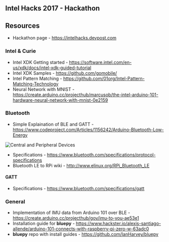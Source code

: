 ## Intel Hacks 2017 - Hackathon

## Resources

* Hackathon page - https://intelhacks.devpost.com

### Intel & Curie

* Intel XDK Getting started - https://software.intel.com/en-us/xdk/docs/intel-xdk-guided-tutorial
* Intel XDK Samples - https://github.com/gomobile/
* Intel Pattern Matching - https://github.com/01org/Intel-Pattern-Matching-Technology
* Neural Network with MNIST - https://create.arduino.cc/projecthub/marcusob/the-intel-arduino-101-hardware-neural-network-with-mnist-0e2159

### Bluetooth

* Simple Explaination of BLE and GATT - https://www.codeproject.com/Articles/1156242/Arduino-Bluetooth-Low-Energy

![Central and Peripheral Devices](https://www.codeproject.com/KB/showcase/1156242/central-and-peripheral-device-communication..png)

* Specifications - https://www.bluetooth.com/specifications/protocol-specifications
* Bluetooth LE to RPi wiki - http://www.elinux.org/RPi_Bluetooth_LE

#### GATT

* Specifications - https://www.bluetooth.com/specifications/gatt

### General

* Implementation of IMU data from Arduino 101 over BLE - https://create.arduino.cc/projecthub/gov/imu-to-you-ae53e1
* Installation guide for **bluepy** - https://www.hackster.io/alexis-santiago-allende/arduino-101-connects-with-raspberry-pi-zero-w-63adc0
* **bluepy** repo with install guides - https://github.com/IanHarvey/bluepy
